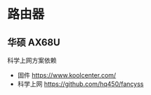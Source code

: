 # 路由器


## 华硕 AX68U

科学上网方案依赖
* 固件 https://www.koolcenter.com/
* 科学上网 https://github.com/hq450/fancyss




